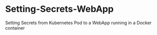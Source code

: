 # Setting-Secrets-WebApp
Setting Secrets from Kubernetes Pod to a WebApp running in a Docker container
